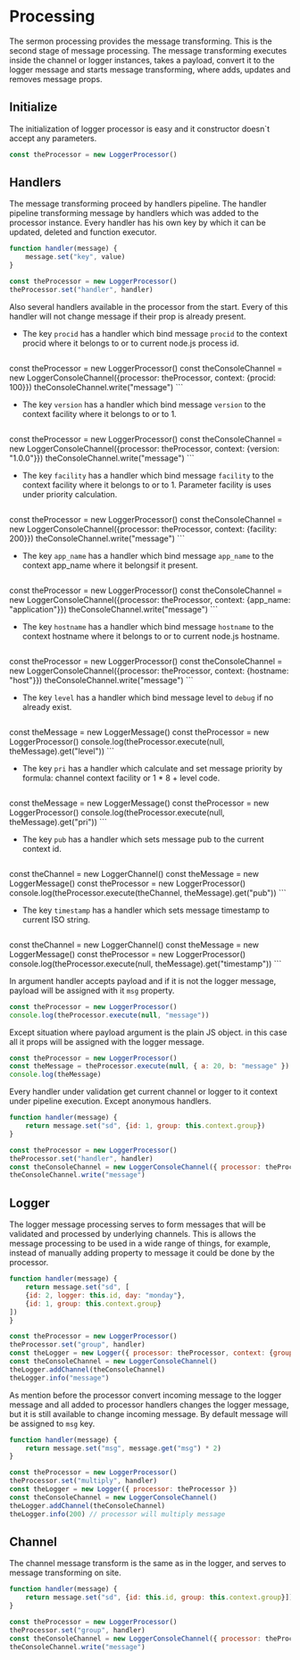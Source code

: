 # Processing
The sermon processing provides the message transforming. This is the second stage of message processing. The message transforming executes inside the channel or logger instances, takes a payload, convert it to the logger message and starts message transforming, where adds, updates and removes message props.

## Initialize 
The initialization of logger processor is easy and it constructor doesn`t accept any parameters.
```js
const theProcessor = new LoggerProcessor()
```

## Handlers
The message transforming proceed by handlers pipeline. The handler pipeline transforming message by handlers which was added to the processor instance. Every handler has his own key by which it can be updated, deleted and function executor. 
```js
function handler(message) {
	message.set("key", value)
}

const theProcessor = new LoggerProcessor()
theProcessor.set("handler", handler)
```
Also several handlers available in the processor from the start. Every of this handler will not change message if their prop is already present.

- The key `procid` has a handler which bind message `procid` to the  context procid where it belongs to or to current node.js process id.

	```js
const theProcessor = new LoggerProcessor()
const theConsoleChannel = new LoggerConsoleChannel({processor: theProcessor, context: {procid: 100}})
theConsoleChannel.write("message")
	```
- The key `version` has a handler which bind message `version` to the context facility where it belongs to or to 1.

	```js
const theProcessor = new LoggerProcessor()
const theConsoleChannel = new LoggerConsoleChannel({processor: theProcessor, context: {version: "1.0.0"}})
theConsoleChannel.write("message")
	```
- The key `facility` has a handler which bind message `facility` to the context facility where it belongs to or to 1. Parameter facility is uses under priority calculation.

	```js
const theProcessor = new LoggerProcessor()
const theConsoleChannel = new LoggerConsoleChannel({processor: theProcessor, context: {facility: 200}})
theConsoleChannel.write("message")
	```

- The key `app_name` has a handler which bind message `app_name` to the context app_name where it belongsif it present.

	```js
const theProcessor = new LoggerProcessor()
const theConsoleChannel = new LoggerConsoleChannel({processor: theProcessor, context: {app_name: "application"}})
theConsoleChannel.write("message")
	```

- The key `hostname` has a handler which bind message `hostname` to the context hostname where it belongs to or to current node.js hostname.

	```js
const theProcessor = new LoggerProcessor()
const theConsoleChannel = new LoggerConsoleChannel({processor: theProcessor, context: {hostname: "host"}})
theConsoleChannel.write("message")
	```
- The key `level` has a handler which bind message level to `debug` if no already exist.

	```js
const theMessage = new LoggerMessage()
const theProcessor = new LoggerProcessor()
console.log(theProcessor.execute(null, theMessage).get("level"))
	```
- The key `pri` has a handler which calculate and set message priority by formula: channel context facility or 1 * 8 + level code.

	```js
const theMessage = new LoggerMessage()
const theProcessor = new LoggerProcessor()
console.log(theProcessor.execute(null, theMessage).get("pri"))
	```
- The key `pub` has a handler which sets message pub to the current context id.

	```js
const theChannel = new LoggerChannel()
const theMessage = new LoggerMessage()
const theProcessor = new LoggerProcessor()
console.log(theProcessor.execute(theChannel, theMessage).get("pub"))
	```
- The key `timestamp` has a handler which sets message timestamp to current ISO string.

	```js
const theChannel = new LoggerChannel()
const theMessage = new LoggerMessage()
const theProcessor = new LoggerProcessor()
console.log(theProcessor.execute(null, theMessage).get("timestamp"))
	```

In argument handler accepts payload and if it is not the logger message, payload will be assigned with it `msg` property.  
```js
const theProcessor = new LoggerProcessor()
console.log(theProcessor.execute(null, "message"))
```
Except situation where payload argument is the plain JS object. in this case all it props will be assigned with the logger message.
```js
const theProcessor = new LoggerProcessor()
const theMessage = theProcessor.execute(null, { a: 20, b: "message" })
console.log(theMessage)
```
Every handler under validation get current channel or logger to it context under pipeline execution. Except anonymous handlers.
```js
function handler(message) {
	return message.set("sd", {id: 1, group: this.context.group}) 
}

const theProcessor = new LoggerProcessor()
theProcessor.set("handler", handler)
const theConsoleChannel = new LoggerConsoleChannel({ processor: theProcessor, context: {group: "сonsole"} })
theConsoleChannel.write("message")
```

## Logger 
The logger message processing serves to form messages that will be validated and processed by underlying channels. This is allows the message processing to be used in a wide range of things,  for example, instead of manually adding property to message it could be done by the processor.
```js
function handler(message) {
	return message.set("sd", [
	{id: 2, logger: this.id, day: "monday"},
	{id: 1, group: this.context.group}
]) 
}

const theProcessor = new LoggerProcessor()
theProcessor.set("group", handler)
const theLogger = new Logger({ processor: theProcessor, context: {group: "file"} })
const theConsoleChannel = new LoggerConsoleChannel()
theLogger.addChannel(theConsoleChannel)
theLogger.info("message")
```
As mention before the processor convert incoming message to the logger message and all added to processor handlers changes the logger message, but it is still available to change incoming message. By default message will be assigned to `msg` key.
```js
function handler(message) {
	return message.set("msg", message.get("msg") * 2) 
}

const theProcessor = new LoggerProcessor()
theProcessor.set("multiply", handler)
const theLogger = new Logger({ processor: theProcessor })
const theConsoleChannel = new LoggerConsoleChannel()
theLogger.addChannel(theConsoleChannel)
theLogger.info(200) // processor will multiply message
```

## Channel
The channel message transform is the same as in the logger, and serves to message transforming on site.
```js
function handler(message) {
	return message.set("sd", {id: this.id, group: this.context.group}]) 
}

const theProcessor = new LoggerProcessor()
theProcessor.set("group", handler)
const theConsoleChannel = new LoggerConsoleChannel({ processor: theProcessor, context: {group: "console"} })
theConsoleChannel.write("message")
```


